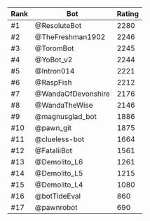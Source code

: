Rank|Bot|Rating
---|---|---
#1|@ResoluteBot|2280
#2|@TheFreshman1902|2246
#3|@ToromBot|2245
#4|@YoBot_v2|2244
#5|@Intron014|2221
#6|@RaspFish|2212
#7|@WandaOfDevonshire|2176
#8|@WandaTheWise|2146
#9|@magnusglad_bot|1886
#10|@pawn_git|1875
#11|@clueless-bot|1664
#12|@FataliiBot|1561
#13|@Demolito_L6|1261
#14|@Demolito_L5|1215
#15|@Demolito_L4|1080
#16|@botTideEval|860
#17|@pawnrobot|690
